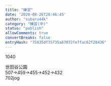 ```yaml
---
title: "練習"
date: '2020-08-26T20:46:45'
author: "subaru44k"
category: "練習(中)"
status: "publish"
allowComments: true
convertBreaks: false
entryHash: "75035df75735a87072fe7fac62f28436"
---
```

1040<div></div><div>世田谷公園</div><div>507→459→455→452→432</div><div></div><div>702jog</div>

